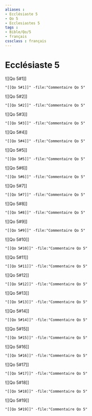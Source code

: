 ```yaml
---
aliases : 
- Ecclésiaste 5
- Qo 5
- Ecclesiastes 5
tags : 
- Bible/Qo/5
- français
cssclass : français
---
```


# Ecclésiaste 5

![[Qo 5#1]]

```query
"[[Qo 5#1]]" -file:"Commentaire Qo 5"
```

![[Qo 5#2]]

```query
"[[Qo 5#2]]" -file:"Commentaire Qo 5"
```

![[Qo 5#3]]

```query
"[[Qo 5#3]]" -file:"Commentaire Qo 5"
```

![[Qo 5#4]]

```query
"[[Qo 5#4]]" -file:"Commentaire Qo 5"
```

![[Qo 5#5]]

```query
"[[Qo 5#5]]" -file:"Commentaire Qo 5"
```

![[Qo 5#6]]

```query
"[[Qo 5#6]]" -file:"Commentaire Qo 5"
```

![[Qo 5#7]]

```query
"[[Qo 5#7]]" -file:"Commentaire Qo 5"
```

![[Qo 5#8]]

```query
"[[Qo 5#8]]" -file:"Commentaire Qo 5"
```

![[Qo 5#9]]

```query
"[[Qo 5#9]]" -file:"Commentaire Qo 5"
```

![[Qo 5#10]]

```query
"[[Qo 5#10]]" -file:"Commentaire Qo 5"
```

![[Qo 5#11]]

```query
"[[Qo 5#11]]" -file:"Commentaire Qo 5"
```

![[Qo 5#12]]

```query
"[[Qo 5#12]]" -file:"Commentaire Qo 5"
```

![[Qo 5#13]]

```query
"[[Qo 5#13]]" -file:"Commentaire Qo 5"
```

![[Qo 5#14]]

```query
"[[Qo 5#14]]" -file:"Commentaire Qo 5"
```

![[Qo 5#15]]

```query
"[[Qo 5#15]]" -file:"Commentaire Qo 5"
```

![[Qo 5#16]]

```query
"[[Qo 5#16]]" -file:"Commentaire Qo 5"
```

![[Qo 5#17]]

```query
"[[Qo 5#17]]" -file:"Commentaire Qo 5"
```

![[Qo 5#18]]

```query
"[[Qo 5#18]]" -file:"Commentaire Qo 5"
```

![[Qo 5#19]]

```query
"[[Qo 5#19]]" -file:"Commentaire Qo 5"
```

